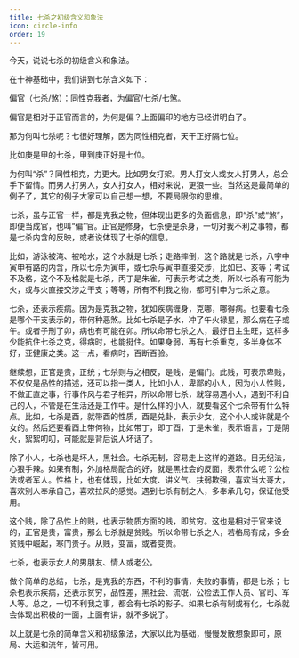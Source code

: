 ```yaml
---
title: 七杀之初级含义和象法
icon: circle-info
order: 19
---
```


今天，说说七杀的初级含义和象法。

在十神基础中，我们讲到七杀含义如下：

偏官（七杀/煞）：同性克我者，为偏官/七杀/七煞。

偏官是相对于正官而言的，为何是偏？上面偏印的地方已经讲明白了。

那为何叫七杀呢？七很好理解，因为同性相克者，天干正好隔七位。

比如庚是甲的七杀，甲到庚正好是七位。

为何叫“杀”？同性相克，力更大。比如男女打架。男人打女人或女人打男人，总会手下留情。而男人打男人，女人打女人，相对来说，更狠一些。当然这是最简单的例子了，其它的例子大家可以自己想一想，不要局限你的思维。

七杀，虽与正官一样，都是克我之物，但体现出更多的负面信息，即“杀”或“煞”，即便当成官，也叫“偏”官。正官是修身，七杀便是杀身，一切对我不利之事物，都是七杀内含的反映，或者说体现了七杀的信息。

比如，游泳被淹、被呛水，这个水就是七杀；走路摔倒，这个路就是七杀，八字中寅申有路的内含，所以七杀为寅申，或七杀与寅申直接交涉，比如巳、亥等；考试不及格，这个不及格就是七杀，丙丁是朱雀，可表示考试之类，所以七杀有可能为火，或与火直接交涉之干支；等等，所有不利我之物，都可引申为七杀之意。

七杀，还表示疾病。因为是克我之物，犹如疾病缠身，克哪，哪得病。也要看七杀是哪个干支表示的，带何种恶煞。比如七杀是子水，冲了午火禄星，那么病在子或午。或者子刑了卯，病也有可能在卯。所以命带七杀之人，最好日主生旺，这样多少能抗住七杀之克，得病时，也能挺住。如果身弱，再有七杀重克，多半身体不好，亚健康之类。这一点，看病时，百断百验。

继续想，正官是贵，正统；七杀则与之相反，是贱，是偏门。此贱，可表示卑贱，不仅仅是品性的描述，还可以指一类人，比如小人，卑鄙的小人，因为小人性贱，不做正直之事，行事作风与君子相异，所以命带七杀，就容易遇小人，遇到不利自己的人，不管是在生活还是工作中。是什么样的小人，就要看这个七杀带有什么特点。比如，七杀是酉，就带酉的性质，酉是兑卦，表示少女，这个小人或许就是个女的。然后还要看酉上带何物，比如带丁，即丁酉，丁是朱雀，表示语言，丁是阴火，絮絮叨叨，可能就是背后说人坏话了。

除了小人，七杀也是坏人，黑社会。七杀无制，容易走上这样的道路。目无纪法，心狠手辣。如果有制，外加格局配合的好，就是黑社会的反面，表示什么呢？公检法或者军人。性格上，也有体现，比如大度、讲义气、扶弱欺强，喜欢当大哥大，喜欢别人奉承自己，喜欢拉风的感觉。遇到七杀有制之人，多奉承几句，保证他受用。

这个贱，除了品性上的贱，也表示物质方面的贱，即贫穷。这也是相对于官来说的，正官是贵，富贵，那么七杀就是贫贱。所以命带七杀之人，若格局有成，多会贫贱中崛起，寒门贵子。从贱，变富，或者变贵。

七杀，也表示女人的男朋友、情人或老公。

做个简单的总结，七杀，是克我的东西，不利的事情，失败的事情，都是七杀；七杀也表示疾病，还表示贫穷，品性差，黑社会、流氓，公检法工作人员、官司、军人等。总之，一切不利我之事，都会有七杀的影子。如果七杀有制或有化，七杀就会体现出积极的一面，上面有讲，就不多说了。

以上就是七杀的简单含义和初级象法，大家以此为基础，慢慢发散想象即可，原局、大运和流年，皆可用。

